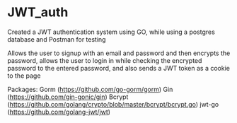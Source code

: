 # JWT_auth
Created a JWT authentication system using GO, while using a postgres database and Postman for testing

Allows the user to signup with an email and password and then encrypts the password, allows the user to login in while checking the encrypted password to the entered password, and also sends a JWT token as a cookie to the page

Packages:
Gorm (https://github.com/go-gorm/gorm)
Gin (https://github.com/gin-gonic/gin)
Bcrypt (https://github.com/golang/crypto/blob/master/bcrypt/bcrypt.go)
jwt-go (https://github.com/golang-jwt/jwt)
